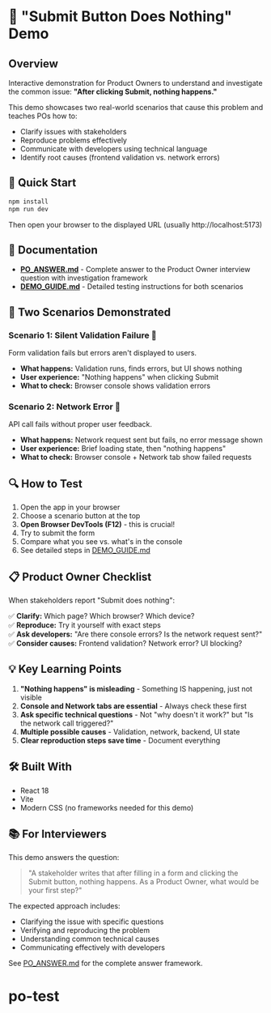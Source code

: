 # 🐛 "Submit Button Does Nothing" Demo

## Overview
Interactive demonstration for Product Owners to understand and investigate the common issue: **"After clicking Submit, nothing happens."**

This demo showcases two real-world scenarios that cause this problem and teaches POs how to:
- Clarify issues with stakeholders
- Reproduce problems effectively
- Communicate with developers using technical language
- Identify root causes (frontend validation vs. network errors)

## 🚀 Quick Start

```bash
npm install
npm run dev
```

Then open your browser to the displayed URL (usually http://localhost:5173)

## 📖 Documentation

- **[PO_ANSWER.md](./PO_ANSWER.md)** - Complete answer to the Product Owner interview question with investigation framework
- **[DEMO_GUIDE.md](./DEMO_GUIDE.md)** - Detailed testing instructions for both scenarios

## 🎯 Two Scenarios Demonstrated

### Scenario 1: Silent Validation Failure 🔴
Form validation fails but errors aren't displayed to users.
- **What happens:** Validation runs, finds errors, but UI shows nothing
- **User experience:** "Nothing happens" when clicking Submit
- **What to check:** Browser console shows validation errors

### Scenario 2: Network Error 🔴  
API call fails without proper user feedback.
- **What happens:** Network request sent but fails, no error message shown
- **User experience:** Brief loading state, then "nothing happens"
- **What to check:** Browser console + Network tab show failed requests

## 🔍 How to Test

1. Open the app in your browser
2. Choose a scenario button at the top
3. **Open Browser DevTools (F12)** - this is crucial!
4. Try to submit the form
5. Compare what you see vs. what's in the console
6. See detailed steps in [DEMO_GUIDE.md](./DEMO_GUIDE.md)

## 📋 Product Owner Checklist

When stakeholders report "Submit does nothing":

✅ **Clarify:** Which page? Which browser? Which device?  
✅ **Reproduce:** Try it yourself with exact steps  
✅ **Ask developers:** "Are there console errors? Is the network request sent?"  
✅ **Consider causes:** Frontend validation? Network error? UI blocking?

## 💡 Key Learning Points

1. **"Nothing happens" is misleading** - Something IS happening, just not visible
2. **Console and Network tabs are essential** - Always check these first
3. **Ask specific technical questions** - Not "why doesn't it work?" but "Is the network call triggered?"
4. **Multiple possible causes** - Validation, network, backend, UI state
5. **Clear reproduction steps save time** - Document everything

## 🛠️ Built With

- React 18
- Vite
- Modern CSS (no frameworks needed for this demo)

## 📚 For Interviewers

This demo answers the question:
> "A stakeholder writes that after filling in a form and clicking the Submit button, nothing happens. As a Product Owner, what would be your first step?"

The expected approach includes:
- Clarifying the issue with specific questions
- Verifying and reproducing the problem
- Understanding common technical causes
- Communicating effectively with developers

See [PO_ANSWER.md](./PO_ANSWER.md) for the complete answer framework.
# po-test
